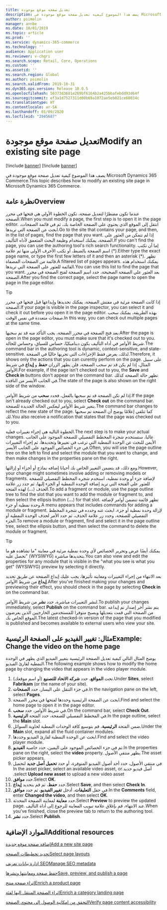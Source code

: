 ```yaml
---
title: تعديل صفحة موقع موجودة
description: يصف هذا الموضوع كيفية تعديل صفحة موقع موجودة في Microsoft Dynamics 365 Commerce.
author: psimolin
manager: annbe
ms.date: 10/01/2019
ms.topic: article
ms.prod: ''
ms.service: dynamics-365-commerce
ms.technology: ''
audience: Application user
ms.reviewer: v-chgri
ms.search.scope: Retail, Core, Operations
ms.custom: ''
ms.assetid: ''
ms.search.region: Global
ms.author: psimolin
ms.search.validFrom: 2019-10-31
ms.dyn365.ops.version: Release 10.0.5
ms.openlocfilehash: 50373d3681e269bf6164b2a425bbafebdd93d64f
ms.sourcegitcommit: ef3a1d7527311d00b69a1072ae5eb021ce68034c
ms.translationtype: HT
ms.contentlocale: ar-SA
ms.lasthandoff: 01/09/2020
ms.locfileid: "2945687"
---
```

# <a name="modify-an-existing-site-page"></a><span data-ttu-id="17e95-103">تعديل صفحة موقع موجودة</span><span class="sxs-lookup"><span data-stu-id="17e95-103">Modify an existing site page</span></span>

[!include [banner](includes/preview-banner.md)]
[!include [banner](includes/banner.md)]

<span data-ttu-id="17e95-104">يصف هذا الموضوع كيفية تعديل صفحة موقع موجودة في Microsoft Dynamics 365 Commerce.</span><span class="sxs-lookup"><span data-stu-id="17e95-104">This topic describes how to modify an existing site page in Microsoft Dynamics 365 Commerce.</span></span>

## <a name="overview"></a><span data-ttu-id="17e95-105">نظرة عامة</span><span class="sxs-lookup"><span data-stu-id="17e95-105">Overview</span></span>

<span data-ttu-id="17e95-106">عندما تكون مضطرًا لتعديل صفحة، تكون الخطوة الأولي هي فتحها في محرر الصفحة.</span><span class="sxs-lookup"><span data-stu-id="17e95-106">When you must modify a page, the first step is to open it in the page editor.</span></span> <span data-ttu-id="17e95-107">انتقل إلى الموقع الذي يحتوي على الصفحة الخاصة بك، ثم في قائمة الصفحات، ابحث عن الصفحة التي تريدها.</span><span class="sxs-lookup"><span data-stu-id="17e95-107">Go to the site that contains your page, and then, in the list of pages, find the page that you want.</span></span> <span data-ttu-id="17e95-108">إذا لم تتمكن من العثور على الصفحة، يمكنك استخدام وظيفة البحث المتعمق لأداه التأليف.</span><span class="sxs-lookup"><span data-stu-id="17e95-108">If you can't find the page, you can use the authoring tool's rich search functionality.</span></span> <span data-ttu-id="17e95-109">إما أن تكتب اسم الصفحة بالضبط، أو تكتب الأحرف الأولى منها ثم علامة (\*).</span><span class="sxs-lookup"><span data-stu-id="17e95-109">Either type the exact page name, or type the first few letters of it and then an asterisk (\*).</span></span> <span data-ttu-id="17e95-110">تظهر قائمة من الصفحات المصفاة.</span><span class="sxs-lookup"><span data-stu-id="17e95-110">A filtered list of pages appears.</span></span> <span data-ttu-id="17e95-111">يمكنك استخدام هذه القائمة للعثور على الصفحة التي تريدها.</span><span class="sxs-lookup"><span data-stu-id="17e95-111">You can use this list to find the page that you want.</span></span> <span data-ttu-id="17e95-112">بعد العثور علي الصفحة الصحيحة، حدد اسم الصفحة لفتح الصفحة في محرر الصفحة.</span><span class="sxs-lookup"><span data-stu-id="17e95-112">After you find the correct page, select the page name to open the page in the page editor.</span></span>

> [!TIP]
> <span data-ttu-id="17e95-113">إذا كانت الصفحة مرئية في مفتش الصفحة، يمكنك تحديدها وإيداعها قبل فتحها في محرر الصفحة.</span><span class="sxs-lookup"><span data-stu-id="17e95-113">If your page is visible in the page inspector, you can select it and check it out before you open it in the page editor.</span></span> <span data-ttu-id="17e95-114">بهذه الطريقة، يمكنك سحب صفحات متعددة في نفس الوقت.</span><span class="sxs-lookup"><span data-stu-id="17e95-114">In this way, you can check out multiple pages at the same time.</span></span>

<span data-ttu-id="17e95-115">بعد فتح الصفحة في محرر الصفحة، يجب التأكد منه قد تم سحبها.</span><span class="sxs-lookup"><span data-stu-id="17e95-115">After the page is open in the page editor, you must make sure that it's checked out to you.</span></span> <span data-ttu-id="17e95-116">شريط الأوامر في أداه التأليف يكون ديناميكيًا، حساس للسياق، وحساس للحالة.</span><span class="sxs-lookup"><span data-stu-id="17e95-116">The command bar in the authoring tool is dynamic, context-sensitive, and state-sensitive.</span></span> <span data-ttu-id="17e95-117">لذلك، يعرض فقط الإجراءات التي تجريها حاليًا في الصفحة.</span><span class="sxs-lookup"><span data-stu-id="17e95-117">Therefore, it shows only the actions that you can curently perform on the page.</span></span> <span data-ttu-id="17e95-118">على سبيل المثال، إذا لم يكن قد تم سحب الصفحة، فلن يظهر الزران **حفظ** و **إيداع** في شريط الأوامر.</span><span class="sxs-lookup"><span data-stu-id="17e95-118">For example, if the page isn't checked out to you, the **Save** and **Check in** buttons don't appear on the command bar.</span></span> <span data-ttu-id="17e95-119">تظهر حالة الصفحة كذلك في الجانب الأيسر من النافذة.</span><span class="sxs-lookup"><span data-stu-id="17e95-119">The state of the page is also shown on the right side of the window.</span></span>

<span data-ttu-id="17e95-120">إذا لم تكن الصفحة قد تم سحبها بالفعل، فحدد **سحب** من شريط الأوامر.</span><span class="sxs-lookup"><span data-stu-id="17e95-120">If the page isn't already checked out to you, select **Check out** on the command bar.</span></span> <span data-ttu-id="17e95-121">يتغير شريط الأوامر ليعكس الحالة الجديدة للصفحة.</span><span class="sxs-lookup"><span data-stu-id="17e95-121">The command bar changes to reflect the new state of the page.</span></span> <span data-ttu-id="17e95-122">كما تتلقي إعلامًا يوضح أن الصفحة تم سحبها لك.</span><span class="sxs-lookup"><span data-stu-id="17e95-122">You also receive a notification that states that the page was checked out to you.</span></span>

<span data-ttu-id="17e95-123">الخطوة التالية هي إجراء تغييرات فعلية.</span><span class="sxs-lookup"><span data-stu-id="17e95-123">The next step is to make your actual changes.</span></span> <span data-ttu-id="17e95-124">غالبا، ستستخدم شجرة المخطط التفصيلي للصفحة الموجود على الجانب الأيمن للبحث عن الوحدة النمطية التي ترغب في تغييرها وتحديدها، ثم إجراء التغييرات في جزء الخصائص الموجود على الجانب الأيسر.</span><span class="sxs-lookup"><span data-stu-id="17e95-124">Often, you will use the page outline tree on the left to find and select the module that you want to change, and then make changes in the properties pane on the right.</span></span> 

<span data-ttu-id="17e95-125">ومع ذلك، قد يتضمن التغيير الخاص بك أحيانا إضافه نماذج أو أجزاء أو إزالتها.</span><span class="sxs-lookup"><span data-stu-id="17e95-125">However, your change might sometimes involve adding or removing models or fragments.</span></span> <span data-ttu-id="17e95-126">لإضافة جزء أو وحدة نمطية، استخدم شجره المخطط التفصيلي للصفحة للعثور علي الفتحة التي تريد إضافة الوحدة النمطية أو الجزء إليها، ثم حدد زر علامة الحذف (**...**) لهذه الفتحة.</span><span class="sxs-lookup"><span data-stu-id="17e95-126">To add a fragment or module, use the page outline tree to find the slot that you want to add the module or fragment to, and then select the ellipsis button (**...**) for that slot.</span></span> <span data-ttu-id="17e95-127">تظهر قائمة تتضمن أوامر لإضافة وحدة نمطية أو جزء.</span><span class="sxs-lookup"><span data-stu-id="17e95-127">A menu appears that includes commands for adding a module or fragment.</span></span> <span data-ttu-id="17e95-128">لإزالة وحدة نمطية أو جزء، ابحث عنه وحدده في شجرة المخطط التفصيلي للصفحة، وحدد زر علامة الحذف، ثم حدد الأمر لحذف الوحدة النمطية أو الجزء.</span><span class="sxs-lookup"><span data-stu-id="17e95-128">To remove a module or fragment, find and select it in the page outline tree, select the ellipsis button, and then select the command to delete the module or fragment.</span></span>

> [!TIP]
> <span data-ttu-id="17e95-129">يمكنك أيضًا عرض وتحرير الخصائص لأي وحدة نمطية مرئية في معاينة "ما تشاهده هو ما تحصل عليه" (WYSIWYG) بتحديدها مباشرة.</span><span class="sxs-lookup"><span data-stu-id="17e95-129">You can also view and edit the properties for any module that is visible in the "what you see is what you get" (WYSIWYG) preview by selecting it directly.</span></span>

<span data-ttu-id="17e95-130">بعد الانتهاء من إجراء التغييرات ومعاينة تأثيرها، يجب عليك إيداع الصفحة عن طريق تحديد **إيداع** من شريط الأوامر.</span><span class="sxs-lookup"><span data-stu-id="17e95-130">After you've finished making your changes and previewing their effect, you should check in the page by selecting **Check in** on the command bar.</span></span> 

<span data-ttu-id="17e95-131">لنشر التغييرات مباشرة، حدد **نشر** من شريط الأوامر.</span><span class="sxs-lookup"><span data-stu-id="17e95-131">To publish your changes immediately, select **Publish** on the command bar.</span></span> <span data-ttu-id="17e95-132">يتم نشر آخر إصدار تم إيداعه من الصفحة التي قمت بتعديلها ويصبح متوفرا للمستخدمين الخارجيين الذين يعرضون الموقع الخاص بك.</span><span class="sxs-lookup"><span data-stu-id="17e95-132">The latest checked-in version of the page that you modified is published and becomes available to external users who view your site.</span></span> 

## <a name="example-change-the-video-on-the-home-page"></a><span data-ttu-id="17e95-133">مثال: تغيير الفيديو على الصفحة الرئيسية</span><span class="sxs-lookup"><span data-stu-id="17e95-133">Example: Change the video on the home page</span></span>

<span data-ttu-id="17e95-134">يوضح المثال التالي كيفية تعديل الصفحة الرئيسية بتغيير الفيديو الذي يظهر في الوحدة النمطية لقارئ الفيديو.</span><span class="sxs-lookup"><span data-stu-id="17e95-134">The following example shows how to modify the home page by changing the video that appears in the video player module.</span></span>

1. <span data-ttu-id="17e95-135">تحت **المواقع**، حدد **شركه الاتحاد للتصنيع** (أو اسم موقعك).</span><span class="sxs-lookup"><span data-stu-id="17e95-135">Under **Sites**, select **Fabrikam** (or the name of your site).</span></span>
1. <span data-ttu-id="17e95-136">في جزء التنقل على اليسار، حدد **الصفحات**.</span><span class="sxs-lookup"><span data-stu-id="17e95-136">In the navigation pane on the left, select **Pages**.</span></span>
1. <span data-ttu-id="17e95-137">ابحث عن الصفحة الرئيسية وحددها لفتحها في محرر الصفحة.</span><span class="sxs-lookup"><span data-stu-id="17e95-137">Find and select the home page to open it in the page editor.</span></span>
1. <span data-ttu-id="17e95-138">في شريط الأوامر، حدد **سحب**.</span><span class="sxs-lookup"><span data-stu-id="17e95-138">On the command bar, select **Check Out**.</span></span>
1. <span data-ttu-id="17e95-139">في المخطط التفصيلي للصفحة، حدد الفتحة **الرئيسية**.</span><span class="sxs-lookup"><span data-stu-id="17e95-139">In the page outline, select the **Main** slot.</span></span>
1. <span data-ttu-id="17e95-140">ضمن الفتحة **الرئيسية**، قم بتوسيع كافة الوحدات النمطية لحاوية السوائل.</span><span class="sxs-lookup"><span data-stu-id="17e95-140">Under the **Main** slot, expand all the fluid container modules.</span></span>
1. <span data-ttu-id="17e95-141">ابحث عن الوحدة النمطية لقارئ الفيديو وحددها.</span><span class="sxs-lookup"><span data-stu-id="17e95-141">Find and select the video player module.</span></span>
1. <span data-ttu-id="17e95-142">ثم في جزء الخصائص الموجود على اليمين، حدد خاصية **الفيديو**.</span><span class="sxs-lookup"><span data-stu-id="17e95-142">In the properties pane on the right, select the **video** property.</span></span> <span data-ttu-id="17e95-143">يظهر منتقي الأصول.</span><span class="sxs-lookup"><span data-stu-id="17e95-143">The asset picker appears.</span></span>
1. <span data-ttu-id="17e95-144">في منتقي الأصول، حدد أحد أصول الفيديو المتوفرة، أو حدد **‏‫تحميل أصل جديد** لتحميل أصل فيديو جديد.</span><span class="sxs-lookup"><span data-stu-id="17e95-144">In the asset picker, select an available video asset, or select **Upload new asset** to upload a new video asset.</span></span>
1. <span data-ttu-id="17e95-145">حدد **موافق**.</span><span class="sxs-lookup"><span data-stu-id="17e95-145">Select **OK**.</span></span>
1. <span data-ttu-id="17e95-146">حدد **حفظ**، ثم قم بتحديد **إيداع**.</span><span class="sxs-lookup"><span data-stu-id="17e95-146">Select **Save**, and then select **Check In**.</span></span>
1. <span data-ttu-id="17e95-147">في حقل **التعليقات**، أدخل **تغيير الفيديو**، ثم حدد **موافق**.</span><span class="sxs-lookup"><span data-stu-id="17e95-147">In the **Comments** field, enter **Changed the video**, and then select **OK**.</span></span>
1. <span data-ttu-id="17e95-148">حدد **معاينة** لمعاينة الصفحة المحدثة.</span><span class="sxs-lookup"><span data-stu-id="17e95-148">Select **Preview** to preview the updated page.</span></span> <span data-ttu-id="17e95-149">عند الانتهاء، قم بإغلاق علامة تبويب المعاينة للرجوع إلى أداة التأليف.</span><span class="sxs-lookup"><span data-stu-id="17e95-149">When you've finished, close the preview tab to return to the authoring tool.</span></span>
1. <span data-ttu-id="17e95-150">حدد **نشر**.</span><span class="sxs-lookup"><span data-stu-id="17e95-150">Select **Publish**.</span></span>

## <a name="additional-resources"></a><span data-ttu-id="17e95-151">الموارد الإضافية</span><span class="sxs-lookup"><span data-stu-id="17e95-151">Additional resources</span></span>

[<span data-ttu-id="17e95-152">إضافة صفحة موقع جديدة</span><span class="sxs-lookup"><span data-stu-id="17e95-152">Add a new site page</span></span>](add-new-page.md)

[<span data-ttu-id="17e95-153">تحديد تخطيطات الصفحة</span><span class="sxs-lookup"><span data-stu-id="17e95-153">Select page layouts</span></span>](select-page-layouts.md)

[<span data-ttu-id="17e95-154">إدارة بيانات تعريف SEO</span><span class="sxs-lookup"><span data-stu-id="17e95-154">Manage SEO metadata</span></span>](manage-seo-metadata.md)

[<span data-ttu-id="17e95-155">حفظ صفحة ومعاينتها ونشرها</span><span class="sxs-lookup"><span data-stu-id="17e95-155">Save, preview, and publish a page</span></span>](save-preview-publish-page.md)

[<span data-ttu-id="17e95-156">إثراء صفحة منتج</span><span class="sxs-lookup"><span data-stu-id="17e95-156">Enrich a product page</span></span>](enrich-product-page.md)

[<span data-ttu-id="17e95-157">إثراء الصفحة المنتقل إليها‬ لفئة</span><span class="sxs-lookup"><span data-stu-id="17e95-157">Enrich a category landing page</span></span>](enrich-category-page.md)

[<span data-ttu-id="17e95-158">التحقق من إمكانية الوصول إلى محتوي الصفحة</span><span class="sxs-lookup"><span data-stu-id="17e95-158">Verify page content accessibility</span></span>](verify-accessibility.md)
